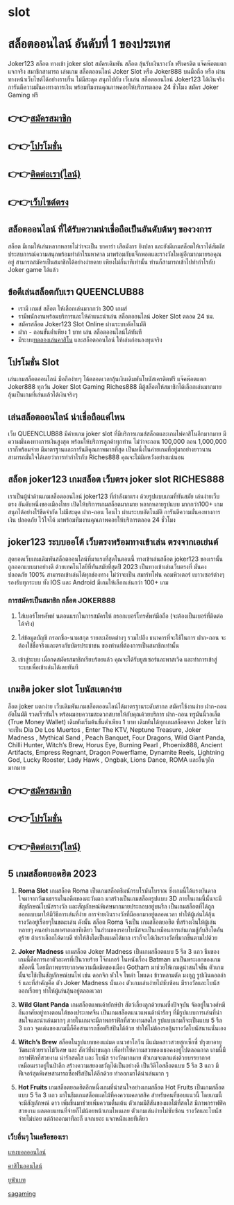 # slot
<h1>สล็อตออนไลน์ อันดับที่ 1 ของประเทศ</h1>

Joker123 สล็อต ทางเข้า joker slot สมัครเดิมพัน สล็อต ลุ้นรับเงินรางวัล ฟรีเครดิต แจ๊คพ๊อตแตก แจกจริง สมาชิกสามารถ เล่นเกม สล็อตออนไลน์ Joker Slot หรือ Joker888 บนมือถือ 
หรือ ผ่านทางหน้าเว็บไซต์ได้อย่างราบรื่น ไม่มีสะดุด สนุกไปกับ เว็บเล่น สล็อตออนไลน์ Joker123 ได้เงินจริง การันตีความมั่นคงทางการเงิน พร้อมทีมงานคุณภาพคอยให้บริการตลอด 24 ชั่วโมง 
สมัคร Joker Gaming ฟรี

<h2>👉👉<a href="https://queenclub88.com/?register=true">สมัครสมาชิก</a></h2>
<h2>👉👉<a href="https://queenclub88.com/promotion">โปรโมชั่น</a></h2>
<h2>👉👉<a href="https://lin.ee/HrGLhgB">ติดต่อเรา(ไลน์)</a></h2>
<h2>👉👉<a href="https://queenclub88.com/">เว็บไซต์ตรง</a></h2>

<h2>สล็อตออนไลน์ ที่ได้รับความน่าเชื่อถือเป็นอันดับต้นๆ ของวงการ</h2> 

สล็อต มีเกมให้เล่นหลากหลายไม่ว่าจะเป็น บาคาร่า เสือมังกร ยิงปลา และยังมีเกมสล็อตให้เราได้สัมผัสประสบการณ์ความสนุกพร้อมทำกำไรมหาศาล มาพร้อมกับแจ็กพอตและรางวัลใหญ่อีกมากมายรอคุณอยู่ 
สามารถสมัครเป็นสมาชิกได้อย่างง่ายดาย เพียงไม่กี่นาทีเท่านั้น ท่านก็สามารถเข้าไปทำกำไรกับ Joker game ได้แล้ว

<h2>ข้อดีเล่นสล็อตกับเรา QUEENCLUB88</h2>

- เรามี เกมส์ สล็อต ให้เลือกเล่นมากกว่า 300 เกมส์
- รามีพนักงานพร้อมบริการและให้คำแนะนำเล่น สล็อตออนไลน์ Joker Slot ตลอด 24 ชม.
- สมัครสล็อต Joker123 Slot Online ผ่านระบบอัตโนมัติ
- ฝาก - ถอนขั้นต่ำเพียง 1 บาท เล่น สล็อตออนไลน์ได้ทันที
- มีระบบ<a href="https://queenclub88.com/casino-test">ทดลองเล่นคาสิโน</a> และสล็อตออนไลน์ ให้เล่นก่อนลงทุนจริง

<h2>โปรโมชั่น Slot</h2>

เล่นเกมสล็อตออนไลน์ มือถือง่ายๆ ได้ตลอดเวลาลุ้นเงินเดิมพันโบนัสเครดิตฟรี แจ๊คพ๊อตแตก Joker888 ทุกวัน Joker Slot Gaming Riches888 มีตู้สล็อตให้สมาชิกได้เลือกเล่นมากมาย ลุ้นเป็นเกมที่เล่นแล้วได้เงินจริงๆ

<h2>เล่นสล็อตออนไลน์ น่าเชื่อถือแค่ไหน</h2>

เว็บ QUEENCLUB88 มีค่ายเกม joker slot ที่มีบริการเกมส์สล็อตและเกมไพ่คาสิโนอีกมากมาย มีความมั่นคงทางการเงินสูงสุด พร้อมให้บริการลูกค้าทุกท่าน ไม่ว่าจะถอน 100,000 ถอน 1,000,000 เราก็พร้อมจ่าย มีมาตรฐานและการันตีคุณภาพมากที่สุด เป็นหนึ่งในค่ายเกมที่อยู่มาอย่างยาวนาน สามารถมั่นใจได้เลยว่าการทำกำไรกับ Riches888 คุณจะไม่ผิดหวังอย่างแน่นอน

<h2>สล็อต joker123 เกมสล็อต เว็บตรง joker slot RICHES888</h2>

เราเป็นผู้นำด้านเกมสล็อตออนไลน์ joker123 ที่กำลังมาแรง ด้วยรูปแบบเกมที่ทันสมัย เล่นง่ายเว็บตรง อันดับหนึ่งของเมืองไทย เปิดให้บริการเกมสล็อตมากมาย หลากหลายรูปแบบ มากกว่า100+ เกม สนุกได้อย่างไร้ขีดจำกัด ไม่มีสะดุด ฝาก-ถอน โอนไว ผ่านระบบอัตโนมัติ การันตีความมั่นคงทางการเงิน ปลอดภัย ไว้ใจได้ มาพร้อมทีมงานคุณภาพคอยให้บริการตลอด 24 ชั่วโมง

<h2>joker123 ระบบออโต้ เว็บตรงพร้อมทางเข้าเล่น ตรงจากเอเย่นต์</h2>

สุดยอดเว็บเกมเดิมพันสล็อตออนไลน์ที่มาแรงที่สุดในตอนนี้ ทางเข้าเล่นสล็อต joker123 ของเรานั้นถูกออกแบบมาอย่างดี ด้วยเทคโนโลยีที่ทันสมัยที่สุดปี 2023 เป็นทางเข้าเล่นเว็บตรงที่ มั่นคง ปลอดภัย 100% สามารถเข้าเล่นได้ทุกช่องทาง ไม่ว่าจะเป็น สมาร์ทโฟน คอมพิวเตอร์ เบาวเซอร์ต่างๆ รองรับทุกระบบ ทั้ง IOS และ Android มีเกมให้เลือกเล่นกว่า 100+ เกม

<h3>การสมัครเป็นสมาชิก สล็อต JOKER888</h3>

1. ใส่เบอร์โทรศัพท์
นตอนแรกในการสมัครให้ กรอกเบอร์โทรศัพท์มือถือ (จะต้องเป็นเบอร์ที่ติดต่อได้จริง)

2. ใส่ข้อมูลบัญชี
กรอกชื่อ-นามสกุล รายละเอียดต่างๆ รวมไปถึง ธนาคารที่จะใช้ในการ ฝาก-ถอน จะต้องใช้ชื่อจริงและตรงกับบัตรประชาชน ของท่านที่ต้องการเป็นสมาชิกเท่านั้น

3. เข้าสู่ระบบ
เมื่อกดสมัครสมาชิกเรียบร้อยแล้ว คุณจะได้รับยูสเซอร์และพาสเวิด และทำการเข้าสู่ระบบเพื่อเข้าเล่นได้เลยทันที

<h2>เกมฮิต joker slot โบนัสเเตกง่าย</h2>

ล็อต joker แตกง่าย เว็บเดิมพันเกมสล็อตออนไลน์ได้มาตรฐานระดับสากล สมัครใช้งานง่าย ฝาก-ถอน อัตโนมัติ รวดเร็วทันใจ พร้อมมอบความสะดวกสบายให้กับคุณด้วยบริการ ฝาก-ถอน ทรูมันนี่วอเล็ต (True Money Wallet) เดิมพันเริ่มต้นขั้นต่ำเพียง 1 บาท เดิมพันได้ทุกเกมสล็อตจาก Joker ไม่ว่าจะเป็น Dia De Los Muertos , Enter The KTV, Neptune Treasure, Joker Madness , Mythical Sand , Peach Banquet, Four Dragons, Wild Giant Panda, Chilli Hunter, Witch’s Brew, Horus Eye, Burning Pearl , Phoenix888, Ancient Artifacts, Empress Regnant, Dragon Powerflame, Dynamite Reels, Lightning God, Lucky Rooster, Lady Hawk , Ongbak, Lions Dance, ROMA และอื่นๆอีกมากมาย

<h2>👉👉<a href="https://queenclub88.com/?register=true">สมัครสมาชิก</a></h2>
<h2>👉👉<a href="https://queenclub88.com/promotion">โปรโมชั่น</a></h2>
<h2>👉👉<a href="https://lin.ee/HrGLhgB">ติดต่อเรา(ไลน์)</a></h2>

<h2>5 เกมสล็อตยอดฮิต 2023</h2>

1. <strong>Roma Slot</strong>
เกมสล็อต Roma เป็นเกมสล็อตธีมนักรบโรมันโบราณ ซึ่งเกมนี้ได้แรงบันดาลใจมาจากวัฒนธรรมในอดีตของตะวันตก มาสร้างเป็นเกมสล็อตรูปแบบ 3D ภายในเกมนี้นั้นจะมีสัญลักษณ์โบนัสรางวัล และสัญลักษณ์พิเศษมากมายประกอบอยู่บนรีล เป็นเกมสล็อตที่ได้ถูกออกแบบมาให้มีวิธีการเล่นที่ง่าย การจ่ายเงินรางวัลที่มีออกมาอยู่ตลอดเวลา ทำให้ผู้เล่นได้ลุ้นรางวัลอยู่เรื่อยๆในขณะเล่น ดังนั้น สล็อต Roma จึงเป็น เกมสล็อตยอฮิต ที่สร้างเงินให้ผู้เล่นหลายๆ คนอย่างมหาศาลเลยทีเดียว ในส่วนของรอบโบนัสจะเป็นเหมือนการเล่นเกมสู้กับสิงโตอันดุร้าย ถ้าเราเลือกได้ดาบดี ทำให้สิงโตเป็นแผลได้มาก เราก็จะได้เงินรางวัลที่มากขึ้นตามไปด้วย

2. <strong>Joker Madness</strong>
เกมสล็อต Joker Madness เป็นเกมสล็อตแบบ 5 รีล 3 แถว ธีมของเกมนี้คือการเอาตัวละครที่เป็นวายร้าย โจ๊กเกอร์ ในหนังเรื่อง Batman มาเป็นพระเอกของเกมสล็อตนี้ โดยมีภาพบรรยากาศความมืดมิดของเมือง Gotham มาช่วยให้เกมดูน่าสนใจขึ้น ตัวเกมนั้นจะใช้เป็นสัญลักษณ์บนไพ่ เช่น ดอกจิก หัวใจ โพดำ โพแดง ข้าวหลามตัด มงกุฏ รูปเงินดอลล่าร์ และที่สำคัญคือ ตัว Joker Madness นั่นเอง ตัวเกมเล่นง่ายไม่ซับซ้อน มีรางวัลและโบนัสออกเรื่อยๆ ทำให้ผู้เล่นลุ้นอยู่ตลอดเวลา

3. <strong>Wild Glant Panda</strong>
เกมสล็อตแพนด้ายักษ์ป่า สัตว์เลี้ยงลูกด้วยนมซึ่งปัจจุบัน จัดอยู่ในวงศ์หมี ถิ่นอาศัยอยู่ทางตอนใต้ของประเทศจีน เป็นเกมสล็อตแนวแพนด้าน่ารักๆ ที่มีรูปแบบการเล่นที่น่าสนใจและน่าเล่นมากๆ ภายในเกมจะมีภาพกราฟิกที่สวยงามสดใส รูปแบบเกมก็จะเป็นแบบ 5 รีล 3 แถว จุดเด่นของเกมนี้ก็คือสามารถซื้อฟรีสปินได้ด้วย ทำให้ไม่ต้องรอลุ้นรางวัลโบนัสนานนั่นเอง

4. <strong>Witch’s Brew</strong>
สล็อตในรูปแบบของแม่มด แนวฮาโลวีน มีแม่มดสาวสวยสุกเซ็กซี่ ปรุงยาอายุวัฒนะด้วยรากไม้วิเศษ และ สัตว์ที่น่าขนลุก เพื่อทำให้ความสวยของเธอคงอยู่ไปตลอดกาล เกมนี้มี กราฟฟิกที่สวยงาม น่ารักสดใส และ โบนัส รางวัลมากมาย ตัวเกมจะตกแต่งด้วยบรรยากาศ เหมือนเราอยู่ในป่าลึก สร้างความสยองขวัญได้เป็นอย่างดี เป็นวิดีโอสล็อตแบบ 5 รีล 3 แถว มีฟีเจอร์สุดพิเศษสามารถซื้อฟรีสปินได้อีกด้วย ทำออกมาได้น่าเล่นมาก ๆ

5. <strong>Hot Fruits</strong>
เกมสล็อตยอดฮิตอีกหนึ่งเกมที่น่าสนใจอย่างเกมสล็อต Hot Fruits เป็นเกมสล็อตแบบ 5 รีล 3 แถว มาในธีมเกมสล็อตผลไม้ที่คงความคลาสสิค สำหรับคนที่ชอบแนวนี้ โดยเกมนี้จะมีสัญลักษณ์ ดาว เพิ่มขึ้นมาช่วยเพิ่มความตื่นเต้น ตัวเกมมีสีสันของผลไม้ที่สดใส มีภาพกราฟฟิคสวยงาม ผลตอบแทนที่จ่ายก็ไม่น้อยหน้าเกมไหนเลย ตัวเกมเล่นง่ายไม่ซับซ้อน รางวัลและโบนัสจ่ายไม่บ่อย แต่ถ้าออกมาทีละก็ แจกเยอะ แจกหนักเลยทีเดียว

<h3>เว็บอื่นๆ ในเครือของเรา</h3>

<a href="https://ufascbx.com/">แทงบอลออนไลน์</a>

<a href="https://www.casinoroyale888.info/">คาสิโนออนไลน์</a>

<a href="https://ufabet888.live/">ยูฟ่าเบท</a>

<a href="https://sa-game24h.com/">sagaming</a>
